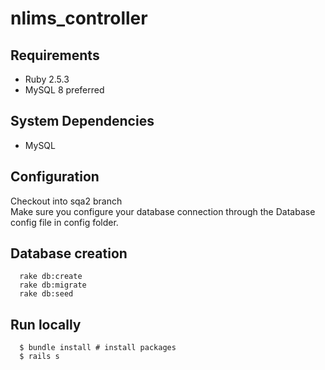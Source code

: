# nlims_controller

## Requirements

- Ruby 2.5.3
- MySQL 8 preferred

## System Dependencies

- MySQL

## Configuration
Checkout into sqa2 branch  
Make sure you configure your database connection through the Database config file in config folder.  


## Database creation
      rake db:create
      rake db:migrate
      rake db:seed 
      
## Run locally
      $ bundle install # install packages  
      $ rails s  
      
